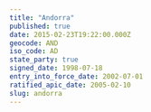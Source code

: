 ```yaml
---
title: "Andorra"
published: true
date: 2015-02-23T19:22:00.000Z
geocode: AND
iso_code: AD
state_party: true
signed_date: 1998-07-18
entry_into_force_date: 2002-07-01
ratified_apic_date: 2005-02-10
slug: andorra
---
```

